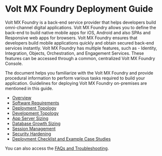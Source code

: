 
# Volt MX Foundry Deployment Guide

Volt MX Foundry is a back-end service provider that helps developers build omni-channel digital applications. Volt MX Foundry allows you to define the back-end to build native mobile apps for iOS, Android and also SPAs and Responsive web apps for browsers. Volt MX Foundry ensures that developers build mobile applications quickly and obtain secured back-end services instantly. Volt MX Foundry has multiple features, such as - Identity, Integration, Objects, Orchestration, and Engagement Services. These features can be accessed through a common, centralized Volt MX Foundry Console.

The document helps you familiarize with the Volt MX Foundry and provide procedural information to perform various tasks required to build your application. Guidelines for deploying Volt MX Foundry on-premises are mentioned in this guide.

- [Overview](Deployment.md#deployment-guide)
- [Software Requirements](Deployment.md#software-requirements)
- [Deployment Topology](Deployment.md#deployment-topology)
- [Development Topology](Deployment.md#development-topology)
- [App Server Sizing](Deployment.md#app-server-sizing)
- [Database Growth Sizing](Deployment.md#database-growth-sizing)
- [Session Management](Deployment.md#session-management)
- [Security Hardening](Hardening_Guide.md)
- [Deployment Checklist and Example Case Studies](Deployment_Checklist.md)

You can also access the [FAQs and Troubleshooting](FAQs.md).
